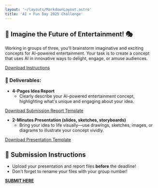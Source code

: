 ```yaml
---
layout: '~/layouts/MarkdownLayout.astro'
title: 'AI + Fun Day 2025 Challenge'
---
```


## 🎉 Imagine the Future of Entertainment! 🎭

Working in groups of three, you'll brainstorm imaginative and exciting concepts for AI-powered entertainment. Your task is to create a concept that uses AI in innovative ways to delight, engage, or amuse audiences.

<a href="/docs/GroupX_Instructions.docx" download target="_blank">Download Instructions</a>

### 🎯 Deliverables:

*   **4-Pages Idea Report**
    *   Clearly describe your AI-powered entertainment concept, highlighting what's unique and engaging about your idea.

<a href="/docs/GroupX_Report.docx" download target="_blank">Download Submission Report Template</a>


*   **2-Minutes Presentation (slides, sketches, storyboards)**
    *   Bring your idea to life visually—use drawings, sketches, images, or diagrams to illustrate your concept vividly.

<a href="/docs/GroupX_Presentation.pptx" download target="_blank">Download Presentation Template</a>


## 📝 Submission Instructions

* Upload your presentation and report files **before** the deadline!
* Don't forget to rename your files with your group number!

**[SUBMIT HERE](https://livealbany-my.sharepoint.com/:f:/g/personal/hotal_albany_edu/EhldiaytGzJBjtYBuwOH8m0BbFImLjyc-0ldi3lh7UdoSQ?e=XfA5FW)** 
